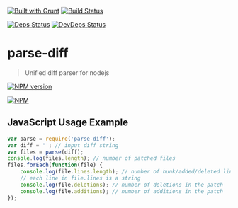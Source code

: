 [![Built with Grunt](https://cdn.gruntjs.com/builtwith.png)](http://gruntjs.com/)
[![Build Status](https://drone.io/github.com/sergeyt/parse-diff/status.png)](https://drone.io/github.com/sergeyt/parse-diff/latest)

[![Deps Status](https://david-dm.org/sergeyt/parse-diff.png)](https://david-dm.org/sergeyt/parse-diff)
[![DevDeps Status](https://david-dm.org/sergeyt/parse-diff/dev-status.png)](https://david-dm.org/sergeyt/parse-diff#info=devDependencies)

# parse-diff

> Unified diff parser for nodejs

[![NPM version](https://badge.fury.io/js/parse-diff.png)](http://badge.fury.io/js/parse-diff)

[![NPM](https://nodei.co/npm/parse-diff.png?downloads=true&stars=true)](https://nodei.co/npm/parse-diff/)

## JavaScript Usage Example

```javascript
var parse = require('parse-diff');
var diff = ''; // input diff string
var files = parse(diff);
console.log(files.length); // number of patched files
files.forEach(function(file) {
	console.log(file.lines.length); // number of hunk/added/deleted lines
	// each line in file.lines is a string
	console.log(file.deletions); // number of deletions in the patch
	console.log(file.additions); // number of additions in the patch
});
```
